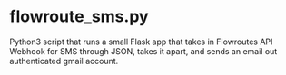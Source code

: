 # flowroute_sms.py

Python3 script that runs a small Flask app that takes in Flowroutes API Webhook for SMS through JSON, takes it apart, and sends an email out authenticated gmail account.

